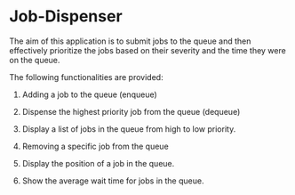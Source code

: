 # Job-Dispenser

The aim of this application is to submit jobs to the queue and then effectively prioritize the jobs based on their severity and the time they were on the queue. 


The following functionalities are provided:

1. Adding a job to the queue (enqueue)

2. Dispense the highest priority job from the queue (dequeue)

3. Display a list of jobs in the queue from high to low priority.

4. Removing a specific job from the queue

5. Display the position of a job in the queue.

6. Show the average wait time for jobs in the queue.
